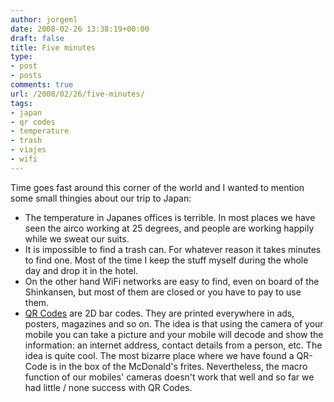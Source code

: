 ```yaml
---
author: jorgeml
date: 2008-02-26 13:38:19+00:00
draft: false
title: Five minutes
type: 
- post
- posts
comments: true
url: /2008/02/26/five-minutes/
tags:
- japan
- qr codes
- temperature
- trash
- viajes
- wifi
---
```


Time goes fast around this corner of the world and I wanted to mention some small thingies about our trip to Japan:

* The temperature in Japanes offices is terrible. In most places we have seen the airco working at 25 degrees, and people are working happily while we sweat our suits.
* It is impossible to find a trash can. For whatever reason it takes minutes to find one. Most of the time I keep the stuff myself during the whole day and drop it in the hotel.
* On the other hand WiFi networks are easy to find, even on board of the Shinkansen, but most of them are closed or you have to pay to use them.
* [QR Codes](http://en.wikipedia.org/wiki/QR_Code) are 2D bar codes. They are printed everywhere in ads, posters, magazines and so on. The idea is that using the camera of your mobile you can take a picture and your mobile will decode and show the information: an internet address, contact details from a person, etc. The idea is quite cool. The most bizarre place where we have found a QR-Code is in the box of the McDonald's frites. Nevertheless, the macro function of our mobiles' cameras doesn't work that well and so far we had little / none success with QR Codes.

